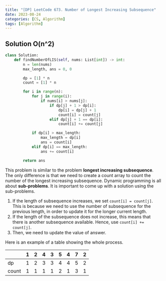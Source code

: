 ```yaml
---
title: "[DP] LeetCode 673. Number of Longest Increasing Subsequence"
date: 2023-08-24
categories: [CS, Algorithm]
tags: [Algorithm]
---
```


## Solution O(n^2)

```python
class Solution:
    def findNumberOfLIS(self, nums: List[int]) -> int:
        n = len(nums)
        max_length, ans = 0, 0

        dp = [1] * n
        count = [1] * n

        for i in range(n):
            for j in range(i):
                if nums[i] > nums[j]:
                    if dp[j] + 1 > dp[i]:
                        dp[i] = dp[j] + 1
                        count[i] = count[j]
                    elif dp[j] + 1 == dp[i]:
                        count[i] += count[j]

            if dp[i] > max_length:
                max_length = dp[i]
                ans = count[i]
            elif dp[i] == max_length:
                ans += count[i]

        return ans
```

This problem is similar to the problem **longest increasing subsequence**. The only difference is that we need to create a count array to count the number of the longest increasing subsequence. Dynamic programming is all about **sub-problems**. It is important to come up with a solution using the sub-problems.

1. If the length of subsequence increases, we set `count[i] = count[j]`. This is because we need to use the number of subsequence for the previous length, in order to update it for the longer current length.
2. If the length of the subsequence does not increase, this means that there is another subsequence available. Hence, use `count[i] += count[j]`.
3. Then, we need to update the value of answer.

Here is an example of a table showing the whole process.

|       | 1   | 2   | 4   | 3   | 5   | 4   | 7   | 2   |
| ----- | --- | --- | --- | --- | --- | --- | --- | --- |
| dp    | 1   | 2   | 3   | 3   | 4   | 4   | 5   | 2   |
| count | 1   | 1   | 1   | 1   | 2   | 1   | 3   | 1   |
